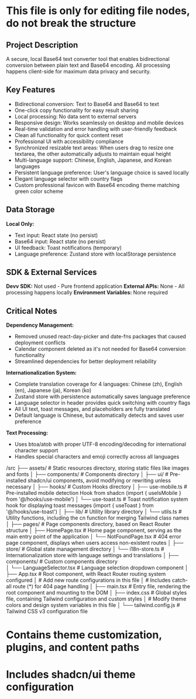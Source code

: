 # This file is only for editing file nodes, do not break the structure
## Project Description
A secure, local Base64 text converter tool that enables bidirectional conversion between plain text and Base64 encoding. All processing happens client-side for maximum data privacy and security.

## Key Features
- Bidirectional conversion: Text to Base64 and Base64 to text
- One-click copy functionality for easy result sharing
- Local processing: No data sent to external servers
- Responsive design: Works seamlessly on desktop and mobile devices
- Real-time validation and error handling with user-friendly feedback
- Clean all functionality for quick content reset
- Professional UI with accessibility compliance
- Synchronized resizable text areas: When users drag to resize one textarea, the other automatically adjusts to maintain equal height
- Multi-language support: Chinese, English, Japanese, and Korean languages
- Persistent language preference: User's language choice is saved locally
- Elegant language selector with country flags
- Custom professional favicon with Base64 encoding theme matching green color scheme

## Data Storage
**Local Only:**
- Text input: React state (no persist)
- Base64 input: React state (no persist)
- UI feedback: Toast notifications (temporary)
- Language preference: Zustand store with localStorage persistence

## SDK & External Services
**Devv SDK:** Not used - Pure frontend application
**External APIs:** None - All processing happens locally
**Environment Variables:** None required

## Critical Notes
**Dependency Management:**
- Removed unused react-day-picker and date-fns packages that caused deployment conflicts
- Calendar component deleted as it's not needed for Base64 conversion functionality
- Streamlined dependencies for better deployment reliability

**Internationalization System:**
- Complete translation coverage for 4 languages: Chinese (zh), English (en), Japanese (ja), Korean (ko)
- Zustand store with persistence automatically saves language preference
- Language selector in header provides quick switching with country flags
- All UI text, toast messages, and placeholders are fully translated
- Default language is Chinese, but automatically detects and saves user preference

**Text Processing:**
- Uses btoa/atob with proper UTF-8 encoding/decoding for international character support
- Handles special characters and emoji correctly across all languages

/src
├── assets/          # Static resources directory, storing static files like images and fonts
│
├── components/      # Components directory
│   ├── ui/         # Pre-installed shadcn/ui components, avoid modifying or rewriting unless necessary
│
├── hooks/          # Custom Hooks directory
│   ├── use-mobile.ts # Pre-installed mobile detection Hook from shadcn (import { useIsMobile } from '@/hooks/use-mobile')
│   └── use-toast.ts  # Toast notification system hook for displaying toast messages (import { useToast } from '@/hooks/use-toast')
│
├── lib/            # Utility library directory
│   └── utils.ts    # Utility functions, including the cn function for merging Tailwind class names
│
├── pages/          # Page components directory, based on React Router structure
│   ├── HomePage.tsx # Home page component, serving as the main entry point of the application
│   └── NotFoundPage.tsx # 404 error page component, displays when users access non-existent routes
│
├── store/          # Global state management directory
│   └── i18n-store.ts # Internationalization store with language settings and translations
│
├── components/     # Custom components directory  
│   └── LanguageSelector.tsx # Language selection dropdown component
│
├── App.tsx         # Root component, with React Router routing system configured
│                   # Add new route configurations in this file
│                   # Includes catch-all route (*) for 404 page handling
│
├── main.tsx        # Entry file, rendering the root component and mounting to the DOM
│
├── index.css       # Global styles file, containing Tailwind configuration and custom styles
│                   # Modify theme colors and design system variables in this file
│
└── tailwind.config.js  # Tailwind CSS v3 configuration file
# Contains theme customization, plugins, and content paths
# Includes shadcn/ui theme configuration